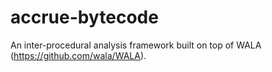 accrue-bytecode
===============

An inter-procedural analysis framework built on top of WALA (https://github.com/wala/WALA).
